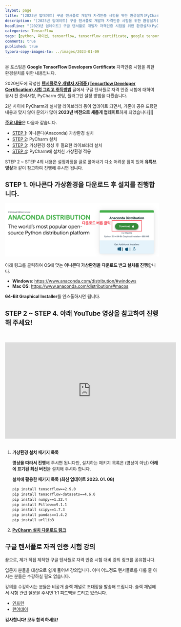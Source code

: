 ```yaml
---
layout: page
title: "[2023년 업데이트] 구글 텐서플로 개발자 자격인증 시험을 위한 환경설치(PyCharm, 필요 라이브러리 설치)"
description: "[2023년 업데이트] 구글 텐서플로 개발자 자격인증 시험을 위한 환경설치(PyCharm, 필요 라이브러리 설치)에 대해 알아보겠습니다."
headline: "[2023년 업데이트] 구글 텐서플로 개발자 자격인증 시험을 위한 환경설치(PyCharm, 필요 라이브러리 설치)에 대해 알아보겠습니다."
categories: TensorFlow
tags: [python, 파이썬, tensorflow, tensorflow certificate, google tensorflow, 텐서플로 자격증, 텐서플로우 자격증, 파이참 설치, 가상환경 설정, 아나콘다 가상환경, data science, 데이터 분석, 딥러닝, 딥러닝 자격증, 머신러닝, 빅데이터, 테디노트]
comments: true
published: true
typora-copy-images-to: ../images/2023-01-09
---
```


본 포스팅은 **Google TensorFlow Developers Certificate** 자격인증 시험을 위한 환경설치를 위한 내용입니다.

2020년도에 작성한 [**텐서플로우 개발자 자격증 (Tensorflow Developer Certification) 시험 그리고 취득방법**](https://teddylee777.github.io/thoughts/tensorflow-2-certification) 글에서 구글 텐서플로 자격 인증 시험에 대하여 응시 전 준비사항, PyCharm 셋팅, 플러그인 설정 방법을 다뤘습니다.

2년 사이에 PyCharm과 설치할 라이브러리 등이 업데이트 되면서, 기존에 공유 드렸던 내용과 맞지 않아 문의가 많아 **2023년 버전으로 새롭게 업데이트**하게 되었습니다👏👏

<u>**주요 내용**</u>은 다음과 같습니다.

- <u>STEP 1</u>: 아나콘다(Anaconda) 가상환경 설치
- <u>STEP 2</u>: PyCharm 설치
- <u>STEP 3</u>: 가상환경 생성 후 필요한 라이브러리 설치
- <u>STEP 4</u>: PyCharm에 설치한 가상환경 적용

STEP 2 ~ STEP 4의 내용은 설정과정을 글로 풀어내기 다소 어려운 점이 있어 **유튜브 영상**과 같이 참고하여 진행해 주시면 됩니다.



## STEP 1. 아나콘다 가상환경을 다운로드 후 설치를 진행합니다.

![anaconda](../images/2023-01-09/anaconda.png)

아래 링크를 클릭하여 OS에 맞는 **아나콘다 가상환경을 다운로드 받고 설치를 진행**합니다.

- **Windows**: https://www.anaconda.com/distribution/#windows
- **Mac OS**: https://www.anaconda.com/distribution/#macos

**64-Bit Graphical Installer**를 인스톨하시면 됩니다.

## 

## STEP 2 ~ STEP 4. 아래 YouTube 영상을 참고하여 진행해 주세요!



<br>

<br>

<iframe width="560" height="315" src="https://www.youtube.com/embed/Sotje18bINY" title="YouTube video player" frameborder="0" allow="accelerometer; autoplay; clipboard-write; encrypted-media; gyroscope; picture-in-picture; web-share" allowfullscreen></iframe>

<br>

<br>

1. **가상환경 설치 패키지 목록**

   **영상을 따라서 진행**해 주시면 됩니다만, 설치하는 패키지 목록은 (영상이 아닌) **아래에 표기된 최신 버전**을 설치해 주셔야 합니다.

   **설치에 활용한 패키지 목록 (최신 업데이트 2023. 01. 08)**

   ```bash
   pip install tensorflow==2.9.0
   pip install tensorflow-datasets==4.6.0
   pip install numpy==1.22.4
   pip install Pillow==9.1.1
   pip install scipy==1.7.3
   pip install pandas==1.4.2
   pip install urllib3
   ```

   

2. [**PyCharm 설치 다운로드 링크**](https://www.jetbrains.com/ko-kr/pycharm/download/)



## 구글 텐서플로 자격 인증 시험 강의

끝으로, 제가 직접 제작한 구글 텐서플로 자격 인증 시험 대비 강의 링크를 공유합니다.

입문자 분들을 대상으로 쉽게 풀어낸 강의입니다. 이미 어느정도 텐서플로를 다룰 줄 아시는 분들은 수강하실 필요 없습니다.

강의를 수강하시는 분들은 비공개 슬랙 채널로 초대장을 발송해 드립니다. 슬랙 채널에서 시험 관련 질문을 주시면 1:1 피드백을 드리고 있습니다.

- [인프런](https://www.inflearn.com/course/%ED%85%90%EC%84%9C%ED%94%8C%EB%A1%9C%EC%9A%B0-%EC%9E%90%EA%B2%A9%EC%A6%9D)
- [런어데이](https://learnaday.kr/open-course/tfcert)



**감사합니다! 모두 합격 하세요!**





